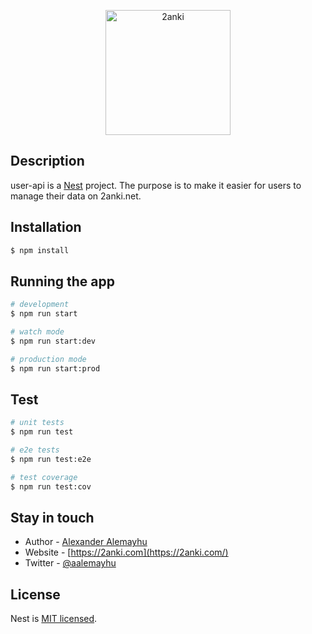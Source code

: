 <p align="center">
  <a href="http://nestjs.com/" target="blank"><img src="https://2anki.net/mascot/Notion%201.png" width="200" alt="2anki" /></a>
</p>

  <p align="center">
  
## Description

user-api is a [Nest](https://github.com/nestjs/nest) project. The purpose is to make it easier for users to manage their data on
2anki.net.

## Installation

```bash
$ npm install
```

## Running the app

```bash
# development
$ npm run start

# watch mode
$ npm run start:dev

# production mode
$ npm run start:prod
```

## Test

```bash
# unit tests
$ npm run test

# e2e tests
$ npm run test:e2e

# test coverage
$ npm run test:cov
```

## Stay in touch

- Author - [Alexander Alemayhu](https://alemayhu.com)
- Website - [https://2anki.com](https://2anki.com/)
- Twitter - [@aalemayhu](https://twitter.com/aalemayhu)

## License

Nest is [MIT licensed](LICENSE).
